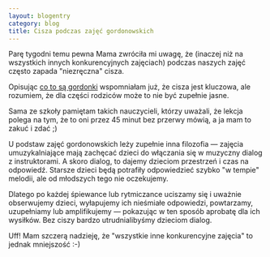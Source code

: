 ```yaml
---
layout: blogentry
category: blog
title: Cisza podczas zajęć gordonowskich
---
```


Parę tygodni temu pewna Mama zwróciła mi uwagę, że (inaczej niż na wszystkich innych konkurencyjnych zajęciach) podczas naszych zajęć często zapada "niezręczna" cisza.

Opisując [co to są gordonki](/blog/2017/04/02/co-to-sa-gordonki/) wspomniałam już, że cisza jest kluczowa, ale rozumiem, że dla części rodziców może to nie być zupełnie jasne.  

Sama ze szkoły pamiętam takich nauczycieli, którzy uważali, że lekcja polega na tym, że to oni przez 45 minut bez przerwy mówią, a ja mam to zakuć i zdać ;)

U podstaw zajęć gordonowskich leży zupełnie inna filozofia &mdash; zajęcia umuzykalniające mają zachęcać dzieci do włączania się w muzyczny dialog z instruktorami. A skoro dialog, to dajemy dzieciom przestrzeń i czas na odpowiedź. Starsze dzieci będą potrafiły odpowiedzieć szybko "w tempie" melodii, ale od młodszych tego nie oczekujemy. 

Dlatego po każdej śpiewance lub rytmiczance uciszamy się i uważnie obserwujemy dzieci, wyłapujemy ich nieśmiałe odpowiedzi, powtarzamy, uzupełniamy lub amplifikujemy &mdash; pokazując w ten sposób aprobatę dla ich wysiłków. Bez ciszy bardzo utrudnialibyśmy dzieciom dialog.


Uff! Mam szczerą nadzieję, że "wszystkie inne konkurencyjne zajęcia" to jednak mniejszość :-)
